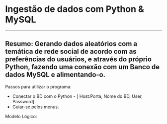 # Ingestão de dados com Python & MySQL

---
Resumo:
Gerando dados aleatórios com a temática de rede social de acordo com as preferências do usuários, e através do próprio Python, fazendo uma conexão com um Banco de dados MySQL e alimentando-o.
---
Passos para utilizar o programa:

- Conectar o BD com o Python - [ Host:Porta, Nome do BD, User, Password].
- Guiar-se pelos menus.

Modelo Lógico:


